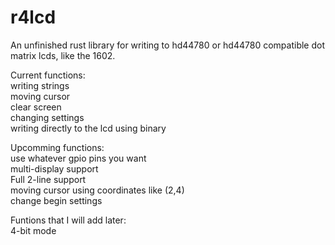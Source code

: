 # r4lcd
An unfinished rust library for writing to hd44780 or hd44780 compatible dot matrix lcds, like the 1602.

Current functions:  
  writing strings  
  moving cursor  
  clear screen  
  changing settings  
  writing directly to the lcd using binary  
    
Upcomming functions:  
  use whatever gpio pins you want  
  multi-display support  
  Full 2-line support  
  moving cursor using coordinates like (2,4)  
  change begin settings  
    
Funtions that I will add later:  
  4-bit mode  
